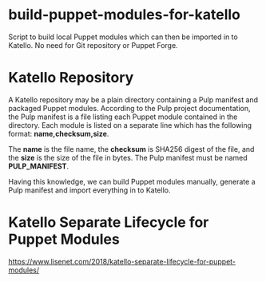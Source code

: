 # build-puppet-modules-for-katello
Script to build local Puppet modules which can then be imported in to Katello. No need for Git repository or Puppet Forge.
# Katello Repository
A Katello repository may be a plain directory containing a Pulp manifest and packaged Puppet modules. According to the Pulp project documentation, the Pulp manifest is a file listing each Puppet module contained in the directory. Each module is listed on a separate line which has the following format: <strong>name,checksum,size</strong>.

The <strong>name</strong> is the file name, the  <strong>checksum</strong> is SHA256 digest of the file, and the <strong>size</strong> is the size of the file in bytes. The Pulp manifest must be named <strong>PULP_MANIFEST</strong>.

Having this knowledge, we can build Puppet modules manually, generate a Pulp manifest and import everything in to Katello.
# Katello Separate Lifecycle for Puppet Modules
https://www.lisenet.com/2018/katello-separate-lifecycle-for-puppet-modules/
